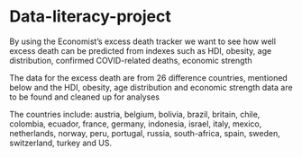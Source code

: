 # Data-literacy-project
By using the Economist’s excess death tracker we want to see how well excess death can be predicted from indexes such as HDI, obesity, age distribution, confirmed COVID-related deaths, economic strength

The data for the excess death are from 26 difference countries, mentioned below and the HDI, obesity, age distribution and economic strength data are to be found and cleaned up for analyses

The countries include:
austria, belgium, bolivia, brazil, britain, chile, colombia, ecuador, france, germany, indonesia, israel, italy, mexico, netherlands, norway, peru, portugal, russia, south-africa, spain, sweden, switzerland, turkey and US.
